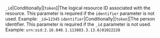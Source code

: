  `_id`|Conditionally|[`token`]|The logical resource ID associated with the resource. This parameter is required if the `identifier` parameter is not used. Example: `_id=12345`
 `identifier`|Conditionally|[`token`]|The person identifier. This parameter is required if the `_id` parameter is not used.  Example: `urn:oid:2.16.840.1.113883.3.13.6|01022228`
